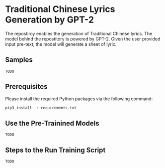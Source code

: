 # Traditional Chinese Lyrics Generation by GPT-2

The repostiroy enables the generation of Traditional Chinese lyrics. The model behind the repostitory is powered by GPT-2. Given the user provided input pre-text, the model will generate a sheet of lyric.

## Samples

```
TODO
```

## Prerequisites

Please install the required Python packages via the following command:

```bash
pip3 install -r requirements.txt
```

## Use the Pre-Trainined Models

```
TODO
```

## Steps to the Run Training Script

```
TODO
```
